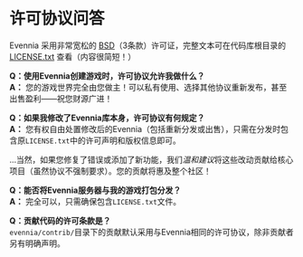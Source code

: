 # 许可协议问答

Evennia 采用非常宽松的 [BSD](https://en.wikipedia.org/wiki/BSD_license)（3条款）许可证，完整文本可在代码库根目录的 [LICENSE.txt](https://github.com/evennia/evennia/blob/main/LICENSE.txt) 查看（内容很简短！）

**Q：使用Evennia创建游戏时，许可协议允许我做什么？**  
**A：** 您的游戏世界完全由您做主！可以私有使用、选择其他协议重新发布，甚至出售盈利——祝您财源广进！

**Q：如果我修改了Evennia库本身，许可协议有何规定？**  
**A：** 您有权自由处置修改后的Evennia（包括重新分发或出售），只需在分发时包含原`LICENSE.txt`中的许可声明和版权信息即可。  

...当然，如果您修复了错误或添加了新功能，我们*温和建议*将这些改动贡献给核心项目（虽然协议不强制要求）。您的贡献将惠及整个社区！

**Q：能否将Evennia服务器与我的游戏打包分发？**  
**A：** 完全可以，只需确保包含`LICENSE.txt`文件。

**Q：贡献代码的许可条款是？**  
`evennia/contrib/`目录下的贡献默认采用与Evennia相同的许可协议，除非贡献者另有明确声明。
